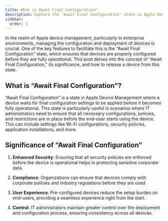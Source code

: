 ```yaml
---
title: What is Await Final Configuration?
description: Explore the 'Await Final Configuration' state in Apple Device Management for secure, compliant, and user-friendly device deployment.
sidebar:
  order: 1
---
```


In the realm of Apple device management, particularly in enterprise environments, managing the configuration and deployment of devices is crucial. One of the key features to facilitate this is the “Await Final Configuration” state, which ensures that devices are properly configured before they are fully operational. This post delves into the concept of “Await Final Configuration,” its significance, and how to release a device from this state.

## What is “Await Final Configuration”?

“Await Final Configuration” is a state in Apple Device Management where a device waits for final configuration settings to be applied before it becomes fully operational. This state is particularly useful in scenarios where IT administrators need to ensure that all necessary configurations, policies, and restrictions are in place before the end-user starts using the device. This can include settings like Wi-Fi configurations, security policies, application installations, and more.

## Significance of “Await Final Configuration”

1. **Enhanced Security**: Ensuring that all security policies are enforced before the device is operational helps in protecting sensitive corporate data.

2. **Compliance**: Organizations can ensure that devices comply with corporate policies and industry regulations before they are used.

3. **User Experience**: Pre-configured devices reduce the setup burden on end-users, providing a seamless experience right from the start.

4. **Control**: IT administrators maintain greater control over the deployment and configuration process, ensuring consistency across all devices.


